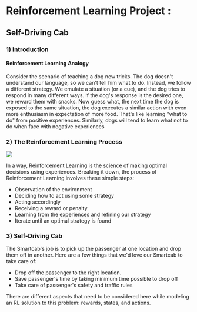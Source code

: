 # Reinforcement Learning Project :
## Self-Driving Cab

### 1) Introduction
#### Reinforcement Learning Analogy
Consider the scenario of teaching a dog new tricks. The dog doesn't understand our language, so we can't tell him what to do. Instead, we follow a different strategy. We emulate a situation (or a cue), and the dog tries to respond in many different ways. If the dog's response is the desired one, we reward them with snacks. Now guess what, the next time the dog is exposed to the same situation, the dog executes a similar action with even more enthusiasm in expectation of more food. That's like learning "what to do" from positive experiences. Similarly, dogs will tend to learn what not to do when face with negative experiences

### 2) The Reinforcement Learning Process
![](https://www.learndatasci.com/documents/14/Reinforcement-Learning-Animation.gif)

In a way, Reinforcement Learning is the science of making optimal decisions using experiences. Breaking it down, the process of Reinforcement Learning involves these simple steps:

- Observation of the environment
- Deciding how to act using some strategy
- Acting accordingly
- Receiving a reward or penalty
- Learning from the experiences and refining our strategy
- Iterate until an optimal strategy is found

### 3) Self-Driving Cab
The Smartcab's job is to pick up the passenger at one location and drop them off in another. Here are a few things that we'd love our Smartcab to take care of:

- Drop off the passenger to the right location.
- Save passenger's time by taking minimum time possible to drop off
- Take care of passenger's safety and traffic rules

There are different aspects that need to be considered here while modeling an RL solution to this problem: rewards, states, and actions.

